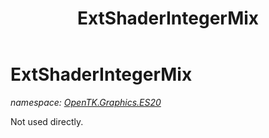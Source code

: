 ﻿---
title: ExtShaderIntegerMix
---

# ExtShaderIntegerMix
_namespace: [OpenTK.Graphics.ES20](N-OpenTK.Graphics.ES20.html)_

Not used directly.




